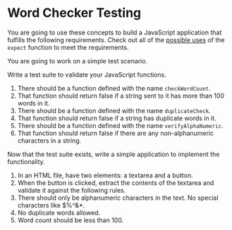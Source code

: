 # Word Checker Testing

You are going to use these concepts to build a JavaScript application that fulfills the following requirements. Check out all of the [possible uses](https://facebook.github.io/jest/docs/api.html#expect-value) of the `expect` function to meet the requirements.

You are going to work on a simple test scenario.

Write a test suite to validate your JavaScript functions.

1. There should be a function defined with the name `checkWordCount`.
1. That function should return false if a string sent to it has more than 100 words in it.
1. There should be a function defined with the name `duplicateCheck`.
1. That function should return false if a string has duplicate words in it.
1. There should be a function defined with the name `verifyAlphaNumeric`.
1. That function should return false if there are any non-alphanumeric characters in a string.

Now that the test suite exists, write a simple application to implement the functionality.

1. In an HTML file, have two elements: a textarea and a button.
2. When the button is clicked, extract the contents of the textarea and validate it against the following rules.
3. There should only be alphanumeric characters in the text. No special characters like $%^&*.
4. No duplicate words allowed.
5. Word count should be less than 100.
